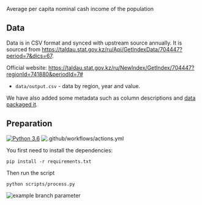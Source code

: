 Average per capita nominal cash income of the population

## Data

Data is in CSV format and synced with upstream source annually. It is sourced from https://taldau.stat.gov.kz/ru/Api/GetIndexData/704447?period=7&dics=67.

Official website: https://taldau.stat.gov.kz/ru/NewIndex/GetIndex/704447?regionId=741880&periodId=7#

* `data/output.csv` - data by region, year and value.

We have also added some metadata such as column descriptions and [data packaged it][dp].

[dp]: https://frictionlessdata.io/data-package/


## Preparation

[![Python 3.6](https://img.shields.io/badge/python-3.6-blue.svg)](https://www.python.org/downloads/release/python-360/)
![.github/workflows/actions.yml](https://github.com/open-data-kazakhstan/average-per-capita-nominal-cash-income/workflows/.github/workflows/actions.yml/badge.svg?branch=main)

You first need to install the dependencies:

```
pip install -r requirements.txt
```

Then run the script

```
python scripts/process.py
```

![example branch parameter](https://github.com/open-data-kazakhstan/average-per-capita-nominal-cash-income/actions/workflows/actions.yml/badge.svg?branch=main)




